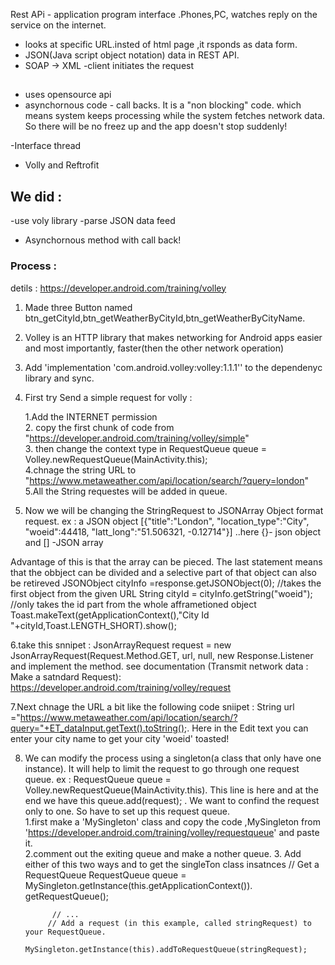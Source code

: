 Rest APi - application program interface .Phones,PC, watches reply on the service on the internet.
- looks at specific URL.insted of html page ,it rsponds as data form.
- JSON(Java script object notation) data in REST API. 
- SOAP -> XML
-client initiates the request 

## 
- uses opensource api
- asynchornous code - call backs. It is a "non blocking" code. which means system keeps processing 
while the system fetches network data. So there will be no freez up and the app doesn't stop suddenly!

-Interface thread 
- Volly and Reftrofit 

## We did : 
-use voly library
-parse JSON data feed
- Asynchornous method with call back!

### Process :
detils : https://developer.android.com/training/volley
1. Made three Button named btn_getCityId,btn_getWeatherByCityId,btn_getWeatherByCityName.
2. Volley is an HTTP library that makes networking for Android apps easier and most importantly, faster(then the other network operation)
3. Add 'implementation 'com.android.volley:volley:1.1.1'' to the dependenyc library and sync.
4. First try Send a simple request for volly :

    1.Add the INTERNET permission <br>
    2. copy the first chunk of code from "https://developer.android.com/training/volley/simple" <br>
    3. then change the context type in RequestQueue queue = Volley.newRequestQueue(MainActivity.this); <br>
    4.chnage the string URL to "https://www.metaweather.com/api/location/search/?query=london" <br>
    5.All the String requestes will be added in queue.
5. Now we will be changing the StringRequest to JSONArray Object format request.
ex : a JSON object 
[{"title":"London",
"location_type":"City",
"woeid":44418,
"latt_long":"51.506321,
-0.12714"}]  ..here {}- json object and [] -JSON array


 Advantage of this is that the array can be pieced.
The last statement means that the obbject can be divided and a selective part of that object can also be retireved
                            JSONObject cityInfo =response.getJSONObject(0); //takes the first object from the given URL
                            String cityId = cityInfo.getString("woeid"); //only takes the id part from the whole afframetioned object
                            Toast.makeText(getApplicationContext(),"City Id "+cityId,Toast.LENGTH_SHORT).show();


6.take this snnipet :  JsonArrayRequest request = new JsonArrayRequest(Request.Method.GET, url, null, new Response.Listener<JSONArray> and implement the method.
see documentation (Transmit network data : Make a satndard Request): https://developer.android.com/training/volley/request

7.Next chnage the URL a bit like the following code sniipet : String url ="https://www.metaweather.com/api/location/search/?query="+ET_dataInput.getText().toString();.
Here in the Edit text you can enter your city name to get your city 'woeid' toasted!

8. We can modify the process using a singleton(a class that only have one instance). It will help to limit the request to go through one request queue.
ex : RequestQueue queue = Volley.newRequestQueue(MainActivity.this). This line is here and at the end we have this  queue.add(request); . We want to confind the request
only to one. So have to set up this request queue. <br>
           1.first make a 'MySingleton' class and copy the code ,MySingleton from 'https://developer.android.com/training/volley/requestqueue' and paste it.<br>
           2.comment out the exiting queue and make a nother queue.
           3. Add either of this two ways and to get the singleTon class insatnces
            // Get a RequestQueue
             RequestQueue queue = MySingleton.getInstance(this.getApplicationContext()).
             getRequestQueue();
   
             // ...
            // Add a request (in this example, called stringRequest) to your RequestQueue.
            MySingleton.getInstance(this).addToRequestQueue(stringRequest);
